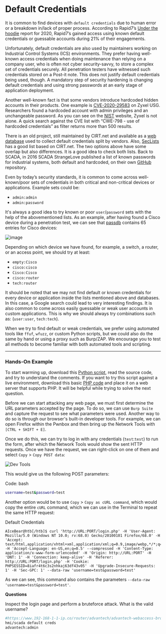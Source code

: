 # Default Credentials

It is common to find devices with `default credentials` due to human error or a breakdown in/lack of proper process. According to Rapid7’s [Under the hoodie](https://www.rapid7.com/research/reports/under-the-hoodie-2020/) report for 2020, Rapid7’s gained access using known default credentials or guessable accounts during 21% of their engagements.

Unfortunately, default credentials are also used by maintainers working on Industrial Control Systems (ICS) environments. They prefer having well-known access credentials when doing maintenance than relying on a company user, who is often not cyber security-savvy, to store a complex set of credentials securely. All penetration testers have witnessed such credentials stored on a Post-it note. This does not justify default credentials being used, though. A mandatory step of security hardening is changing default credentials and using strong passwords at an early stage of application deployment.

Another well-known fact is that some vendors introduce hardcoded hidden accounts in their products. One example is [CVE-2020-29583](https://nvd.nist.gov/vuln/detail/CVE-2020-29583) on Zyxel USG. Researchers found a hardcoded account with admin privileges and an unchangeable password. As you can see on the [NIST](https://nvd.nist.gov/vuln/search/results?cwe\_id=CWE-798) website, Zyxel is not alone. A quick search against the CVE list with “CWE-798 - use of hardcoded credentials” as filter returns more than 500 results.

There is an old project, still maintained by CIRT.net and available as a [web database](https://www.cirt.net/passwords) used to collect default credentials split by vendors. Also, [SecLists](https://github.com/danielmiessler/SecLists/blob/master/Passwords/Default-Credentials/default-passwords.csv) has a good list based on CIRT.net. The two options above have some overlap but also differences. It is a good idea to check both lists. Back to SCADA, in 2016 SCADA StrangeLove published a list of known passwords for industrial systems, both default and hardcoded, on their own [GitHub](https://github.com/scadastrangelove/SCADAPASS/blob/master/scadapass.csv) repository.

Even by today’s security standards, it is common to come across well-known/poor sets of credentials in both critical and non-critical devices or applications. Example sets could be:

* `admin:admin`
* `admin:password`

It's always a good idea to try known or poor `user`/`password` sets with the help of the abovementioned lists. As an example, after having found a Cisco device during a penetration test, we can see that [passdb](https://www.cirt.net/passwords?criteria=cisco) contains 65 entries for Cisco devices:

![image](https://academy.hackthebox.com/storage/modules/80/cirt\_passdb\_cisco.png)

Depending on which device we have found, for example, a switch, a router, or an access point, we should try at least:

* `empty:Cisco`
* `cisco:cisco`
* `Cisco:Cisco`
* `cisco:router`
* `tech:router`

It should be noted that we may not find default or known credentials for every device or application inside the lists mentioned above and databases. In this case, a Google search could lead to very interesting findings. It is also common to come across easily guessable or weak user accounts in custom applications. This is why we should always try combinations such as: (`user:user`, `tech:tech`).

When we try to find default or weak credentials, we prefer using automated tools like `ffuf`, `wfuzz`, or custom Python scripts, but we could also do the same by hand or using a proxy such as Burp/ZAP. We encourage you to test all methods to become familiar with both automated tools and scripting.

***

### Hands-On Example

To start warming up, download this [Python script](https://academy.hackthebox.com/storage/modules/80/scripts/basic\_bruteforce\_py.txt), read the source code, and try to understand the comments. If you want to try this script against a live environment, download this basic [PHP code](https://academy.hackthebox.com/storage/modules/80/scripts/basic\_bruteforce\_php.txt) and place it on a web server that supports PHP. It will be helpful while trying to solve the next question.

Before we can start attacking any web page, we must first determine the URL parameters accepted by the page. To do so, we can use `Burp Suite` and capture the request to see what parameters were used. Another way to do so is through our browser's built-in developer tools. For example, we can open Firefox within the Pwnbox and then bring up the Network Tools with `[CTRL + SHIFT + E]`.

Once we do this, we can try to log in with any credentials (`test`:`test`) to run the form, after which the Network Tools would show the sent HTTP requests. Once we have the request, we can right-click on one of them and select `Copy` > `Copy POST data`:

![Dev Tools](https://academy.hackthebox.com/storage/modules/57/bruteforcing\_firefox\_network\_1.jpg)

This would give us the following POST parameters:

Code: bash

```bash
username=test&password=test
```

Another option would be to use `Copy` > `Copy as cURL command`, which would copy the entire `cURL` command, which we can use in the Terminal to repeat the same HTTP request:

Default Credentials

```shell-session
AIceBear@htb[/htb]$ curl 'http://URL:PORT/login.php' -H 'User-Agent: Mozilla/5.0 (Windows NT 10.0; rv:68.0) Gecko/20100101 Firefox/68.0' -H 'Accept: text/html,application/xhtml+xml,application/xml;q=0.9,image/webp,*/*;q=0.8' -H 'Accept-Language: en-US,en;q=0.5' --compressed -H 'Content-Type: application/x-www-form-urlencoded' -H 'Origin: http://URL:PORT' -H 'DNT: 1' -H 'Connection: keep-alive' -H 'Referer: http://URL:PORT/login.php' -H 'Cookie: PHPSESSID=8iafr4t6c3s2nhkaj63df43v05' -H 'Upgrade-Insecure-Requests: 1' -H 'Sec-GPC: 1' --data-raw 'username=test&password=test'
```

As we can see, this command also contains the parameters `--data-raw 'username=test&password=test'`.

**Questions**

Inspect the login page and perform a bruteforce attack. What is the valid username?

```bash
#https://www.192-168-1-1-ip.co/router/advantech/advantech-webaccess-browser-based-hmi-and-scada-software/11215/
hmi/scada default creds
advantech:admin
```
